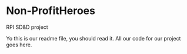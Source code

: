 Non-ProfitHeroes
================

RPI SD&amp;D project

Yo this is our readme file, you should read it.  All our code for our project goes here.
